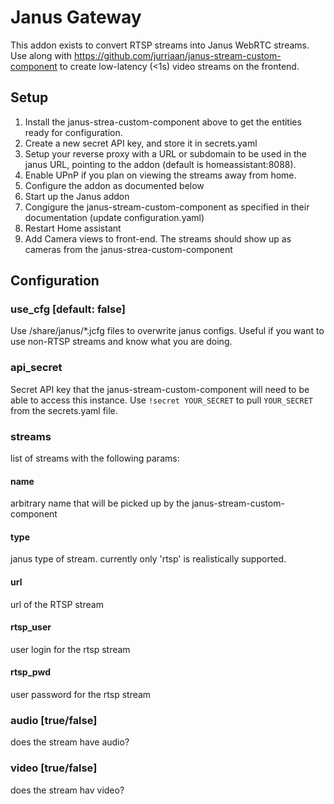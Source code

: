 # Janus Gateway

This addon exists to convert RTSP streams into Janus WebRTC streams. Use along with https://github.com/jurriaan/janus-stream-custom-component to create low-latency (<1s) video streams on the frontend.

## Setup
1. Install the janus-strea-custom-component above to get the entities ready for configuration.
2. Create a new secret API key, and store it in secrets.yaml
3. Setup your reverse proxy with a URL or subdomain to be used in the janus URL, pointing to the addon (default is homeassistant:8088).
4. Enable UPnP if you plan on viewing the streams away from home.
5. Configure the addon as documented below
6. Start up the Janus addon
7. Congigure the janus-stream-custom-component as specified in their documentation (update configuration.yaml)
8. Restart Home assistant
9. Add Camera views to front-end. The streams should show up as cameras from the janus-strea-custom-component

## Configuration

### use_cfg [default: false]
Use /share/janus/\*.jcfg files to overwrite janus configs. Useful if you want to use non-RTSP streams and know what you are doing.

### api_secret
Secret API key that the janus-stream-custom-component will need to be able to access this instance. Use `!secret YOUR_SECRET` to pull `YOUR_SECRET` from the secrets.yaml file.

### streams
list of streams with the following params:
#### name
arbitrary name that will be picked up by the janus-stream-custom-component
#### type
janus type of stream. currently only 'rtsp' is realistically supported.
#### url
url of the RTSP stream
#### rtsp_user
user login for the rtsp stream
#### rtsp_pwd
user password for the rtsp stream
### audio [true/false]
does the stream have audio?
### video [true/false]
does the stream hav video?
